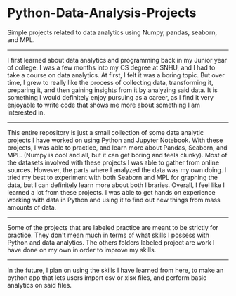 # Python-Data-Analysis-Projects
Simple projects related to data analytics using Numpy, pandas, seaborn, and MPL.

-------------------------------------------------------------------------------------------------------------------------------------------------------------------------------------------------------------------------------------

I first learned about data analytics and programming back in my Junior year of college. I was a few months into my CS degree at SNHU, and I had to take a course on data analytics. At first, I felt it was a boring topic. But over time, I grew to really like the process of collecting data, transforming it, preparing it, and then gaining insights from it by analyzing said data. It is something I would definitely enjoy pursuing as a career, as I find it very enjoyable to write code that shows me more about something I am interested in.

-------------------------------------------------------------------------------------------------------------------------------------------------------------------------------------------------------------------------------------

This entire repository is just a small collection of some data analytic projects I have worked on using Python and Jupyter Notebook. With these projects, I was able to practice, and learn more about Pandas, Seaborn, and MPL. (Numpy is cool and all, but it can get boring and feels clunky). Most of the datasets involved with these projects I was able to gather from online sources. However, the parts where I analyzed the data was my own doing. I tried my best to experiment with both Seaborn and MPL for graphing the data, but I can definitely learn more about both libraries. Overall, I feel like I learned a lot from these projects. I was able to get hands on experience working with data in Python and using it to find out new things from mass amounts of data.

-------------------------------------------------------------------------------------------------------------------------------------------------------------------------------------------------------------------------------------

Some of the projects that are labeled practice are meant to be strictly for practice. They don't mean much in terms of what skills I possess with Python and data analytics. The others folders labeled project are work I have done on my own in order to improve my skills.

-------------------------------------------------------------------------------------------------------------------------------------------------------------------------------------------------------------------------------------

In the future, I plan on using the skills I have learned from here, to make an python app that lets users import csv or xlsx files, and perform basic analytics on said files.
